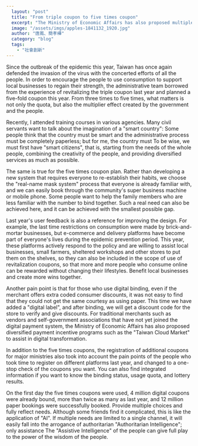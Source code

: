 ```yaml
---
  layout: "post"
  title: "From triple coupon to five times coupon"
  excerpt: "The Ministry of Economic Affairs has also proposed multiple payment incentive programs such as the \"Taiwan Cloud Market\" to assist in digital transformation."
  image: "/assets/imgs/apples-1841132_1920.jpg"
  author: "唐鳳、簡孝樺"
  category: "blog"
  tags: 
    - "社會創新"
---
```



Since the outbreak of the epidemic this year, Taiwan has once again defended the invasion of the virus with the concerted efforts of all the people. In order to encourage the people to use consumption to support local businesses to regain their strength, the administrative team borrowed from the experience of revitalizing the triple coupon last year and planned a five-fold coupon this year. From three times to five times, what matters is not only the quota, but also the multiplier effect created by the government and the people. 

Recently, I attended training courses in various agencies. Many civil servants want to talk about the imagination of a "smart country": Some people think that the country must be smart and the administrative process must be completely paperless; but for me, the country must To be wise, we must first have "smart citizens", that is, starting from the needs of the whole people, combining the creativity of the people, and providing diversified services as much as possible. 

The same is true for the five times coupon plan. Rather than developing a new system that requires everyone to re-establish their habits, we choose the "real-name mask system" process that everyone is already familiar with, and we can easily book through the community's super business machine or mobile phone. Some people want to help the family members who are less familiar with the number to bind together. Such a real need can also be achieved here, and it can be achieved with the smallest possible gap. 

 Last year's user feedback is also a reference for improving the design. For example, the last time restrictions on consumption were made by brick-and-mortar businesses, but e-commerce and delivery platforms have become part of everyone's lives during the epidemic prevention period. This year, these platforms actively respond to the policy and are willing to assist local businesses, small farmers, sheltered workshops and other stores to put them on the shelves, so they can also be included in the scope of use of revitalization coupons, so that more and more people who consume online can be rewarded without changing their lifestyles. Benefit local businesses and create more wins together. 

Another pain point is that for those who use digital binding, even if the merchant offers extra coded consumer discounts, it was not easy to find that they could not get the same courtesy as using paper. This time we have added a "digital label", and after binding, we will get a discount code for the store to verify and give discounts. For traditional merchants such as vendors and self-government associations that have not yet joined the digital payment system, the Ministry of Economic Affairs has also proposed diversified payment incentive programs such as the "Taiwan Cloud Market" to assist in digital transformation. 

In addition to the five times coupons, the registration of additional coupons for major ministries also took into account the pain points of the people who took time to register on different platforms last year, and changed to a one-stop check of the coupons you want. You can also find integrated information if you want to know the binding status, usage quota, and lottery results. 

On the first day the five times coupons were used, 4 million digital coupons were already bound, more than twice as many as last year, and 12 million paper bookings were successfully booked. Provide multiple choices and fully reflect needs. Although some friends find it complicated, this is like the application of "AI". If multiple needs are limited to a single channel, it will easily fall into the arrogance of authoritarian "Authoritarian Intelligence"; only assistance The "Assistive Intelligence" of the people can give full play to the power of the wisdom of the people. 
